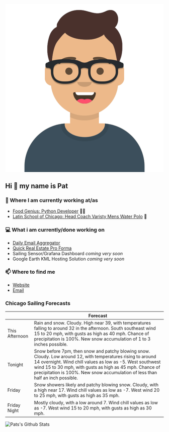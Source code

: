 [![Social banner for p-j-falconer](https://raw.githubusercontent.com/P-J-FALCONER/P-J-FALCONER/master/assets/avataaars.svg)](https://patfalconer.com/)
## Hi :wave: my name is Pat

### 💼 Where I am currently working at/as
- [Food Genius: Python Developer](https://getfoodgenius.com/) 🍔🐍
- [Latin School of Chicago: Head Coach Varisty Mens Water Polo](https://www.latinschool.org/) 🤽


### 💻 What i am currently/done working on
 - [Daily Email Aggregator](https://github.com/P-J-FALCONER/dott_daily_mail)
 - [Quick Real Estate Pro Forma](https://github.com/P-J-FALCONER/henry)
 - Sailing Sensor/Grafana Dashboard *coming very soon*
 - Google Earth KML Hosting Solution *coming very soon*

### 📫 Where to find me
 - [Website](https://patfalconer.com/)
 - [Email](mailto:patrick.j.falconer@gmail.com)


### Chicago Sailing Forecasts
|   | Forecast  |
|---|---|
| This Afternoon | Rain and snow. Cloudy. High near 39, with temperatures falling to around 32 in the afternoon. South southeast wind 15 to 20 mph, with gusts as high as 40 mph. Chance of precipitation is 100%. New snow accumulation of 1 to 3 inches possible. |
| Tonight | Snow before 7pm, then snow and patchy blowing snow. Cloudy. Low around 12, with temperatures rising to around 14 overnight. Wind chill values as low as -5. West southwest wind 15 to 30 mph, with gusts as high as 45 mph. Chance of precipitation is 100%. New snow accumulation of less than half an inch possible. |
| Friday | Snow showers likely and patchy blowing snow. Cloudy, with a high near 17. Wind chill values as low as -7. West wind 20 to 25 mph, with gusts as high as 35 mph. |
| Friday Night | Mostly cloudy, with a low around 7. Wind chill values as low as -7. West wind 15 to 20 mph, with gusts as high as 30 mph. |

![Pats's Github Stats](https://github-readme-stats.vercel.app/api?username=p-j-falconer&show_icons=true&theme=radical)
